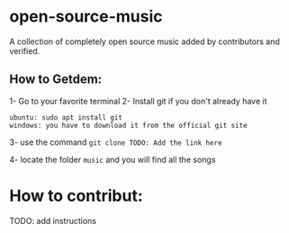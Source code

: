 # open-source-music
A collection of completely open source music added by contributors and verified.

## How to Getdem:

1- Go to your favorite terminal
2- Install git if you don't already have it

```
ubuntu: sudo apt install git
windows: you have to download it from the official git site
```

3- use the command ```git clone TODO: Add the link here```

4- locate the folder ``music`` and you will find all the songs


# How to contribut:

TODO: add instructions



